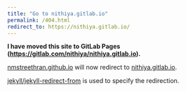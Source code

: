```yaml
---
title: "Go to nithiya.gitlab.io"
permalink: /404.html
redirect_to: https://nithiya.gitlab.io/
---
```


**I have moved this site to GitLab Pages (https://gitlab.com/nithiya/nithiya.gitlab.io).**

[nmstreethran.github.io](https://nmstreethran.github.io) will now redirect to [nithiya.gitlab.io](https://nithiya.gitlab.io).

[jekyll/jekyll-redirect-from](https://github.com/jekyll/jekyll-redirect-from) is used to specify the redirection.
